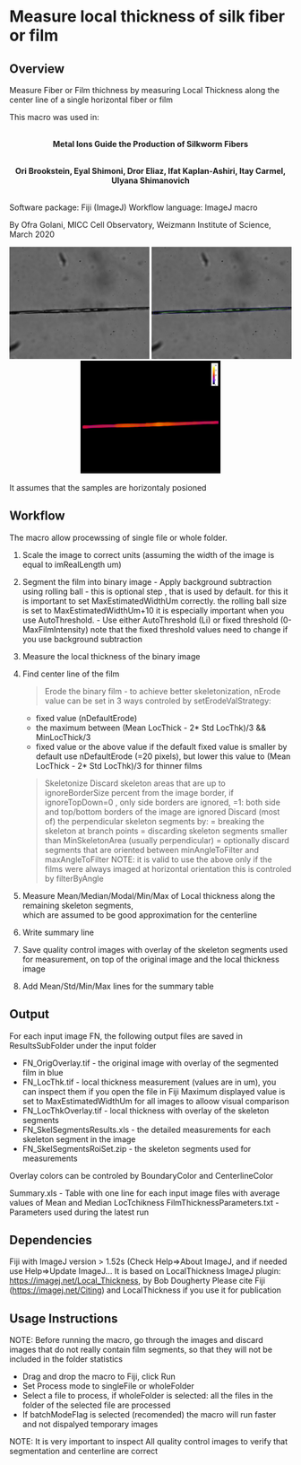 # Measure local thickness of silk fiber or film    

## Overview

Measure Fiber or Film thichness by measuring Local Thickness along the center line of a single horizontal fiber or film

This macro was used in:  <br/> <br/>
<p align="center">
	<strong>Metal Ions Guide the Production of Silkworm Fibers </strong><br/> <br/>
	</p>
	
<p align="center">
	<strong>Ori Brookstein, Eyal Shimoni, Dror Eliaz, Ifat Kaplan-Ashiri, Itay Carmel, Ulyana Shimanovich </strong><br/> <br/>
	</p>

Software package:  Fiji (ImageJ)
Workflow language: ImageJ macro

By Ofra Golani, MICC Cell Observatory, Weizmann Institute of Science, March 2020

<p align="center">
<img src="https://github.com/WIS-MICC-CellObservatory/FiberThickness/blob/master/PNG/Standart degummed fibers - 13_S0000(TR6)_C00_M0000_ORG.png" width="250" title="Input">
<img src="https://github.com/WIS-MICC-CellObservatory/FiberThickness/blob/master/PNG/Standart_degummed_fibers_-_13_S0000(TR6)_C00_M0000_ORG_OrigOverlay.png" width="250" title="Overlay of measurement regions">
<img src="https://github.com/WIS-MICC-CellObservatory/FiberThickness/blob/master/PNG/Standart_degummed_fibers_-_13_S0000(TR6)_C00_M0000_ORG_LocThkOverlay.png" width="250" title="Local Thickness">
	</p>

It assumes that the samples are horizontaly posioned
  
## Workflow

The macro allow procewssing of single file or whole folder. 

1. Scale the image to correct units (assuming the width of the image is equal to imRealLength um)
2. Segment the film into binary image
 		- Apply background subtraction using rolling ball - this is optional step , that is used by default. 
 		  for this it is important to set MaxEstimatedWidthUm correctly. the rolling ball size is set to MaxEstimatedWidthUm+10 
 		  it is especially important when you use AutoThreshold. 
 		- Use either AutoThreshold (Li) or fixed threshold (0-MaxFilmIntensity) 
 		  note that the fixed threshold values need to change if you use background subtraction
3. Measure the local thickness of the binary image
4. Find center line of the film 
 	> Erode the binary film - to achieve better skeletonization, 
 	  nErode value can be set in 3 ways controled by setErodeValStrategy: 
 	  - fixed value (nDefaultErode)
 	  - the maximum between (Mean LocThick - 2* Std LocThk)/3  && MinLocThick/3
 	  - fixed value or the above value if the default fixed value is smaller
 	  by default use nDefaultErode (=20 pixels), but lower this value to (Mean LocThick - 2* Std LocThk)/3 for thinner films 
 	> Skeletonize
 	> Discard skeleton areas that are up to ignoreBorderSize percent from the image border, 
 	  if ignoreTopDown=0 , only side borders are ignored, =1: both side and top/bottom borders of the image are ignored
 	> Discard (most of) the perpendicular skeleton segments by: 
 		= breaking the skeleton at branch points
 		= discarding skeleton segments smaller than MinSkeletonArea (usually perpendicular)
 		= optionally discard segments that are oriented between minAngleToFilter and maxAngleToFilter 
 		  NOTE: it is valid to use the above only if the films were always imaged at horizontal orientation 
 		  this is controled by filterByAngle
5. Measure Mean/Median/Modal/Min/Max of Local thickness along the remaining skeleton segments,  
   which are assumed to be good approximation for the centerline 
6. Write summary line 
7. Save quality control images with overlay of the skeleton segments used for measurement, 
   on top of the original image and the local thickness image

8. Add Mean/Std/Min/Max lines for the summary table
 
  	
## Output

For each input image FN, the following output files are saved in ResultsSubFolder under the input folder
- FN_OrigOverlay.tif 	- the original image with overlay of the segmented film in blue
- FN_LocThk.tif			- local thickness measurement (values are in um), you can inspect them if you open the file in Fiji
 	  						  Maximum displayed value is set to MaxEstimatedWidthUm for all images to alloow visual comparison
- FN_LocThkOverlay.tif 	- local thickness with overlay of the skeleton segments
- FN_SkelSegmentsResults.xls - the detailed measurements for each skeleton segment in the image  
- FN_SkelSegmentsRoiSet.zip  - the skeleton segments used for measurements
 
Overlay colors can be controled by BoundaryColor and CenterlineColor
 
Summary.xls  - Table with one line for each input image files with average values of Mean and Median LocTchikness
FilmThicknessParameters.txt - Parameters used during the latest run
 
## Dependencies
Fiji with ImageJ version > 1.52s (Check Help=>About ImageJ, and if needed use Help=>Update ImageJ...
It is based on LocalThickness ImageJ plugin: https://imagej.net/Local_Thickness, by Bob Dougherty
Please cite Fiji (https://imagej.net/Citing) and LocalThickness if you use it for publication
 
##  Usage Instructions
NOTE: Before running the macro, go through the images and discard images that do not really contain film segments, 
      so that they will not be included in the folder statistics
 
- Drag and drop the macro to Fiji, click Run
- Set Process mode to singleFile or wholeFolder
- Select a file to process, if wholeFolder is selected: all the files in the folder of the selected file are processed
- If batchModeFlag is selected (recomended) the macro will run faster and not dispalyed temporary images
 
NOTE: It is very important to inspect All quality control images to verify that segmentation and centerline are correct 
  
